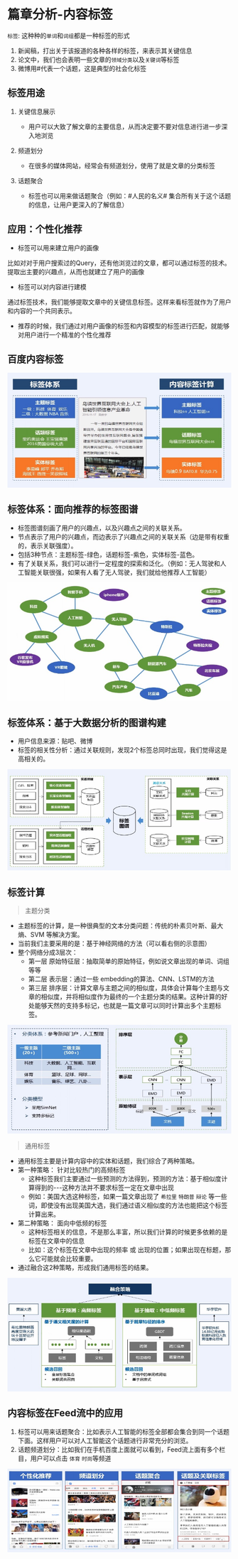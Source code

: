 # 篇章分析-内容标签

`标签`: 这种种的`单词`和`词组`都是一种标签的形式
1. 新闻稿，打出关于该报道的各种各样的标签，来表示其关键信息
2. 论文中，我们也会表明一些文章的`领域分类`以及`关键词`等标签
3. 微博用#代表一个话题，这是典型的社会化标签

## 标签用途

1. 关键信息展示
    * 用户可以大致了解文章的主要信息，从而决定要不要对信息进行进一步深入地浏览

2. 频道划分
    * 在很多的媒体网站，经常会有频道划分，使用了就是文章的分类标签

3. 话题聚合
    * 标签也可以用来做话题聚合（例如：#人民的名义# 集合所有关于这个话题的信息，让用户更深入的了解信息）

## 应用：个性化推荐

* 标签可以用来建立用户的画像

比如对对于用户搜索过的Query，还有他浏览过的文章，都可以通过标签的技术。提取出主要的兴趣点，从而也就建立了用户的画像

* 标签可以对内容进行建模

通过标签技术，我们能够提取文章中的关键信息标签。这样来看标签就作为了用户和内容的一个共同表示。

* 推荐的时候，我们通过对用户画像的标签和内容模型的标签进行匹配，就能够对用户进行一个精准的个性化推荐

## 百度内容标签

![百度内容标签](https://github.com/moveondo/python-MachineLearning/blob/master/NLP/image/3.2.%E7%AF%87%E7%AB%A0%E5%88%86%E6%9E%90-%E5%86%85%E5%AE%B9%E6%A0%87%E7%AD%BE/%E7%99%BE%E5%BA%A6%E5%86%85%E5%AE%B9%E6%A0%87%E7%AD%BE.jpg)

## 标签体系：面向推荐的标签图谱

* 标签图谱刻画了用户的兴趣点，以及兴趣点之间的关联关系。
* 节点表示了用户的兴趣点，而边表示了兴趣点之间的关联关系（边是带有权重的，表示关联强度）。
* 包括3种节点：主题标签-绿色，话题标签-紫色，实体标签-蓝色。
* 有了关联关系，我们可以进行一定程度的探索和泛化。（例如：无人驾驶和人工智能关联很强，如果有人看了无人驾驶，我们就给他推荐人工智能）

![面向推荐的标签图谱](https://github.com/moveondo/python-MachineLearning/blob/master/NLP/image/3.2.%E7%AF%87%E7%AB%A0%E5%88%86%E6%9E%90-%E5%86%85%E5%AE%B9%E6%A0%87%E7%AD%BE/%E9%9D%A2%E5%90%91%E6%8E%A8%E8%8D%90%E7%9A%84%E6%A0%87%E7%AD%BE%E5%9B%BE%E8%B0%B1.jpg)

## 标签体系：基于大数据分析的图谱构建

* 用户信息来源：贴吧、微博
* 标签的相关性分析：通过关联规则，发现2个标签总同时出现，我们觉得这是高相关的。

![基于大数据分析的图谱构建](https://github.com/moveondo/python-MachineLearning/blob/master/NLP/image/3.2.%E7%AF%87%E7%AB%A0%E5%88%86%E6%9E%90-%E5%86%85%E5%AE%B9%E6%A0%87%E7%AD%BE/%E5%9F%BA%E4%BA%8E%E5%A4%A7%E6%95%B0%E6%8D%AE%E5%88%86%E6%9E%90%E7%9A%84%E5%9B%BE%E8%B0%B1%E6%9E%84%E5%BB%BA.jpg)

## 标签计算

> 主题分类

* 主题标签的计算，是一种很典型的文本分类问题：传统的朴素贝叶斯、最大熵、SVM 等解决方案。
* 当前我们主要采用的是：基于神经网络的方法（可以看右侧的示意图）
* 整个网络分成3层次：
    * 第一层 原始特征层：抽取简单的原始特征，例如说文章出现的单词、词组 等等
    * 第二层 表示层：通过一些 embedding的算法、CNN、LSTM的方法
    * 第三层 排序层：计算文章与主题之间的相似度，具体会计算每个主题与文章的相似度，并将相似度作为最终的一个主题分类的结果。这种计算的好处能够天然的支持多标记，也就是一篇文章可以同时计算出多个主题标签。

![主题分类](https://github.com/moveondo/python-MachineLearning/blob/master/NLP/image/3.2.%E7%AF%87%E7%AB%A0%E5%88%86%E6%9E%90-%E5%86%85%E5%AE%B9%E6%A0%87%E7%AD%BE/%E4%B8%BB%E9%A2%98%E5%88%86%E7%B1%BB.jpg)

> 通用标签

* 通用标签主要是计算内容中的实体和话题，我们综合了两种策略。
* 第一种策略： 针对比较热门的高频标签
    * 这种标签我们主要通过一些预测的方法得到，预测的方法：基于相似度计算得到的---这种方法并不要求标签一定在文章中出现
    * 例如：美国大选这种标签，如果一篇文章出现了 `希拉里` `特朗普` `辩论` 等一些词，即使没有出现美国大选，我们通过语义相似度的方法也能把这个标签计算出来。
* 第二种策略： 面向中低频的标签
    * 这种标签相关的信息，不是那么丰富，所以我们计算的时候更多依赖的是标签在文章中的信息
    * 比如：这个标签在文章中出现的频率 或 出现的位置；如果出现在标题，那么它可能就会比较重要。
* 通过融合这2种策略，形成我们通用标签的结果。

![通用标签](https://github.com/moveondo/python-MachineLearning/blob/master/NLP/image/3.2.%E7%AF%87%E7%AB%A0%E5%88%86%E6%9E%90-%E5%86%85%E5%AE%B9%E6%A0%87%E7%AD%BE/%E9%80%9A%E7%94%A8%E6%A0%87%E7%AD%BE.jpg)

## 内容标签在Feed流中的应用

1. 标签可以用来话题聚合：比如表示人工智能的标签全部都会集合到同一个话题下面。这样用户可以对人工智能这个话题进行非常充分的浏览。
2. 话题频道划分：比如我们在手机百度上面就可以看到，Feed流上面有多个栏目，用户可以点击 `体育` `时尚`等频道

![内容标签在Feed流中的应用](https://github.com/moveondo/python-MachineLearning/blob/master/NLP/image/3.2.%E7%AF%87%E7%AB%A0%E5%88%86%E6%9E%90-%E5%86%85%E5%AE%B9%E6%A0%87%E7%AD%BE/%E5%86%85%E5%AE%B9%E6%A0%87%E7%AD%BE%E5%9C%A8Feed%E6%B5%81%E4%B8%AD%E7%9A%84%E5%BA%94%E7%94%A8.jpg)
